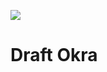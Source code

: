 [![](https://v3.juncture-digital.org/images/wb.svg)](https://v3.juncture-digital.org/wb)

# Draft Okra

